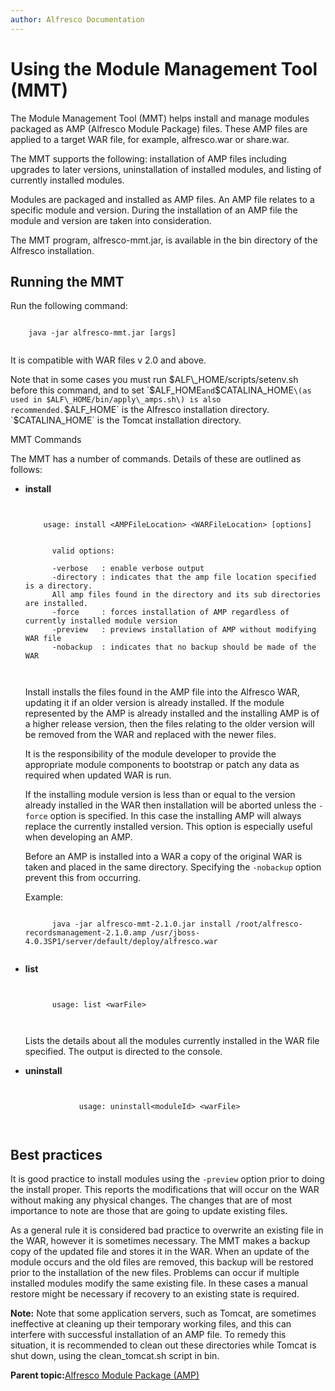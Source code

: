 ```yaml
---
author: Alfresco Documentation
---
```


# Using the Module Management Tool \(MMT\)

The Module Management Tool \(MMT\) helps install and manage modules packaged as AMP \(Alfresco Module Package\) files. These AMP files are applied to a target WAR file, for example, alfresco.war or share.war.

The MMT supports the following: installation of AMP files including upgrades to later versions, uninstallation of installed modules, and listing of currently installed modules.

Modules are packaged and installed as AMP files. An AMP file relates to a specific module and version. During the installation of an AMP file the module and version are taken into consideration.

The MMT program, alfresco-mmt.jar, is available in the bin directory of the Alfresco installation.

## Running the MMT

Run the following command:

```

    java -jar alfresco-mmt.jar [args]
    
```

It is compatible with WAR files v 2.0 and above.

Note that in some cases you must run $ALF\_HOME/scripts/setenv.sh before this command, and to set `$ALF_HOME` and `$CATALINA_HOME` \(as used in $ALF\_HOME/bin/apply\_amps.sh\) is also recommended. `$ALF_HOME` is the Alfresco installation directory. `$CATALINA_HOME` is the Tomcat installation directory.

MMT Commands

The MMT has a number of commands. Details of these are outlined as follows:

-   **install**

    ```
    
          
        usage: install <AMPFileLocation> <WARFileLocation> [options]
        
        
          valid options:
          
          -verbose   : enable verbose output
          -directory : indicates that the amp file location specified is a directory.
          All amp files found in the directory and its sub directories are installed.
          -force     : forces installation of AMP regardless of currently installed module version
          -preview   : previews installation of AMP without modifying WAR file
          -nobackup  : indicates that no backup should be made of the WAR
        
        
    ```

    Install installs the files found in the AMP file into the Alfresco WAR, updating it if an older version is already installed. If the module represented by the AMP is already installed and the installing AMP is of a higher release version, then the files relating to the older version will be removed from the WAR and replaced with the newer files.

    It is the responsibility of the module developer to provide the appropriate module components to bootstrap or patch any data as required when updated WAR is run.

    If the installing module version is less than or equal to the version already installed in the WAR then installation will be aborted unless the `-force` option is specified. In this case the installing AMP will always replace the currently installed version. This option is especially useful when developing an AMP.

    Before an AMP is installed into a WAR a copy of the original WAR is taken and placed in the same directory. Specifying the `-nobackup` option prevent this from occurring.

    Example:

    ```
    
          java -jar alfresco-mmt-2.1.0.jar install /root/alfresco-recordsmanagement-2.1.0.amp /usr/jboss-4.0.3SP1/server/default/deploy/alfresco.war 
          
    ```

-   **list**

    ```
    
            
          usage: list <warFile>
            
            
    ```

    Lists the details about all the modules currently installed in the WAR file specified. The output is directed to the console.

-   **uninstall**

    ```
    
          
                usage: uninstall<moduleId> <warFile>      
          
        
    ```


## Best practices

It is good practice to install modules using the `-preview` option prior to doing the install proper. This reports the modifications that will occur on the WAR without making any physical changes. The changes that are of most importance to note are those that are going to update existing files.

As a general rule it is considered bad practice to overwrite an existing file in the WAR, however it is sometimes necessary. The MMT makes a backup copy of the updated file and stores it in the WAR. When an update of the module occurs and the old files are removed, this backup will be restored prior to the installation of the new files. Problems can occur if multiple installed modules modify the same existing file. In these cases a manual restore might be necessary if recovery to an existing state is required.

**Note:** Note that some application servers, such as Tomcat, are sometimes ineffective at cleaning up their temporary working files, and this can interfere with successful installation of an AMP file. To remedy this situation, it is recommended to clean out these directories while Tomcat is shut down, using the clean\_tomcat.sh script in bin.

**Parent topic:**[Alfresco Module Package \(AMP\)](../concepts/dev-extensions-packaging-techniques-amps.md)

